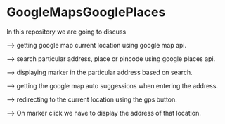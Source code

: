 # GoogleMapsGooglePlaces

In this repository we are going to discuss 

--> getting google map current location using google map api.

--> search particular address, place or pincode using google places api.

--> displaying marker in the particular address based on search.

--> getting the google map auto suggessions when entering the address.

--> redirecting to the current location using the gps button.

--> On marker click we have to display the address of that location.

